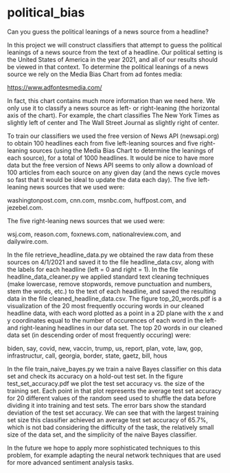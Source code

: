 # political_bias
Can you guess the political leanings of a news source from a headline?

In this project we will construct classifiers that attempt to guess the political leanings of a news source from the text of a headline. Our political setting is the United States of America in the year 2021, and all of our results should be viewed in that context. To determine the political leanings of a news source we rely on the Media Bias Chart from ad fontes media:

https://www.adfontesmedia.com/

In fact, this chart contains much more information than we need here. We only use it to classify a news source as left- or right-leaning (the horizontal axis of the chart). For example, the chart classifies The New York Times as slightly left of center and The Wall Street Journal as slightly right of center.

To train our classifiers we used the free version of News API (newsapi.org) to obtain 100 headlines each from five left-leaning sources and five right-leaning sources (using
the Media Bias Chart to determine the leanings of each source), for a total of 1000 headlines. It would be nice to have more data but the free version of News API seems to only allow a download of 100 articles from each source on any given day (and the news cycle moves so fast that it would be ideal to update the data each day). The five left-leaning news sources that we used were:

washingtonpost.com, cnn.com, msnbc.com, huffpost.com, and jezebel.com.

The five right-leaning news sources that we used were:

wsj.com, reason.com, foxnews.com, nationalreview.com, and dailywire.com.

In the file retrieve_headline_data.py we obtained the raw data from these sources on 4/1/2021 and saved it to the file headline_data.csv, along with the labels for each headline (left = 0 and right = 1). In the file headline_data_cleaner.py we applied standard text cleaning techniques (make lowercase, remove stopwords, remove punctuation and numbers, stem the words, etc.) to the text of each headline, and saved the resulting data in the file cleaned_headline_data.csv. The figure top_20_words.pdf is a visualization of the 20 most frequently occuring words in our cleaned headline data, with each word plotted as a point in a 2D plane with the x and y coordinates equal to the number of occurences of each word in the left- and right-leaning headlines in our data set. The top 20 words in our cleaned data set (in descending order of most frequently occuring) were:

biden, say, covid, new, vaccin, trump, us, report, plan, vote, law, gop, infrastructur, call, georgia, border, state, gaetz, bill, hous

In the file train_naive_bayes.py we train a naive Bayes classifier on this data set and check its accuracy on a hold-out test set. In the figure test_set_accuracy.pdf we plot 
the test set accuracy vs. the size of the training set. Each point in that plot represents the average test set accuracy for 20 different values of the random seed used to 
shuffle the data before dividing it into training and test sets. The error bars show the standard deviation of the test set accuracy. We can see that with the largest training 
set size this classifier achieved an average test set accuracy of 65.7%, which is not bad considering the difficulty of the task, the relatively small size of the data set, and 
the simplicity of the naive Bayes classifier.

In the future we hope to apply more sophisticated techniques to this problem, for example adapting the neural network techniques that are used for more advanced sentiment analysis tasks.



